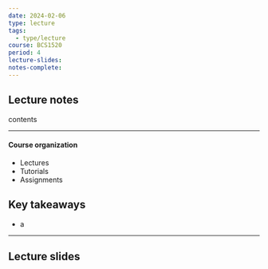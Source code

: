 ```yaml
---
date: 2024-02-06
type: lecture
tags:
  - type/lecture
course: BCS1520
period: 4
lecture-slides: 
notes-complete:
---
```

## Lecture notes
contents

- - - 
#### Course organization
- Lectures
- Tutorials
- Assignments


## Key takeaways
- a

- - - 
## Lecture slides